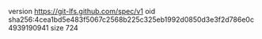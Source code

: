 version https://git-lfs.github.com/spec/v1
oid sha256:4cea1bd5e483f5067c2568b225c325eb1992d0850d3e3f2d786e0c4939190941
size 724
